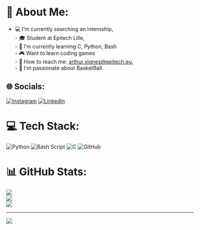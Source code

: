 # 💫 About Me:
- 💻 I’m currently searching an internship,<br>- 🎓 Student at Epitech Lille,<br>- 🐍 I’m currently learning C, Python, Bash<br>- 🎮 Want to learn coding games<br>- 📧 How to reach me: arthur.vignes@epitech.eu,<br>- 🏀 I'm passionate about BasketBall.<br>


## 🌐 Socials:
[![Instagram](https://img.shields.io/badge/Instagram-%23E4405F.svg?logo=Instagram&logoColor=white)](https://instagram.com/arthur.vignes10) [![LinkedIn](https://img.shields.io/badge/LinkedIn-%230077B5.svg?logo=linkedin&logoColor=white)](https://linkedin.com/in/arthur-vignes) 

# 💻 Tech Stack:
![Python](https://img.shields.io/badge/python-3670A0?style=for-the-badge&logo=python&logoColor=ffdd54) ![Bash Script](https://img.shields.io/badge/bash_script-%23121011.svg?style=for-the-badge&logo=gnu-bash&logoColor=white) ![C](https://img.shields.io/badge/c-%2300599C.svg?style=for-the-badge&logo=c&logoColor=white) ![GitHub](https://img.shields.io/badge/github-%23121011.svg?style=for-the-badge&logo=github&logoColor=white)
# 📊 GitHub Stats:
![](https://github-readme-stats.vercel.app/api?username=4rthurV&theme=dark&hide_border=false&include_all_commits=false&count_private=false)<br/>
![](https://github-readme-streak-stats.herokuapp.com/?user=4rthurV&theme=dark&hide_border=false)<br/>
![](https://github-readme-stats.vercel.app/api/top-langs/?username=4rthurV&theme=dark&hide_border=false&include_all_commits=false&count_private=false&layout=compact)

---
[![](https://visitcount.itsvg.in/api?id=4rthurV&icon=0&color=0)](https://visitcount.itsvg.in)

<!-- Proudly created with GPRM ( https://gprm.itsvg.in ) -->
